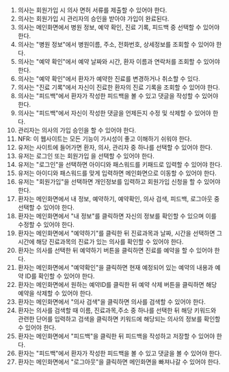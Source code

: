 1. 의사는 회원가입 시 의사 면허 서류를 제출할 수 있어야 한다.
1. 의사는 회원가입 시 관리자의 승인을 받아야 가입이 완료된다.
1. 의사는 메인화면에서 병원 정보, 예약 확인, 진료 기록, 피드백 중 선택할 수 있어야 한다.
1. 의사는 "병원 정보"에서 병원이름, 주소, 전화번호, 상세정보를 조회할 수 있어야 한다.
1. 의사는 "예약 확인"에서 예약 날짜와 시간, 환자 이름과 연락처를 조회할 수 있어야 한다.
1. 의사는 "예약 확인"에서 환자가 예약한 진료를 변경하거나 취소할 수 있다.
1. 의사는 "진료 기록"에서 자신이 진료한 환자의 진료 기록을 조회할 수 있어야 한다.
1. 의사는 "피드백"에서 환자가 작성한 피드백을 볼 수 있고 댓글을 작성할 수 있어야 한다.
1. 의사는 "피드백"에서 자신이 작성한 댓글을 언제든지 수정 및 삭제할 수 있어야 한다.
1. 관리자는 의사의 가입 승인을 할 수 있어야 한다.
1. NFR: 이 웹사이트는 모든 기능이 가시성이 좋고 이해하기 쉬워야 한다. 
1. 유저는 사이트에 들어가면 환자, 의사, 관리자 중 하나를 선택할 수 있어야 한다.
1. 유저는 로그인 또는 회원가입 을 선택할 수 있어야 한다. 
1. 유저는 "로그인"을 선택하면 아이디와 패스워드를 키패드로 입력할 수 있어야 한다.
1. 유저는 아이디와 패스워드를 맞게 입력하면 메인화면으로 이동할 수 있어야 한다.
1. 유저는 "회원가입"을 선택하면 개인정보를 입력하고 회원가입 신청을 할 수 있어야 한다.
1. 환자는 메인화면에서 내 정보, 예약하기, 예약확인, 의사 검색, 피드백, 로그아웃 중 선택할 수 있어야 한다.
1. 환자는 메인화면에서 "내 정보"를 클릭하면 자신의 정보를 확인할 수 있으며 이를 수정할 수 있어야 한다.
1. 환자는 메인화면에서 "예약하기"를 클릭한 뒤 진료과목과 날짜, 시간을 선택하면 그 시간에 해당 진료과목의 진료가 있는 의사를 확인할 수 있어야 한다. 
1. 환자는 의사를 선택한 뒤 예약하기 버튼을 클릭하면 진료를 예약을 할 수 있어야 한다.
1. 환자는 메인화면에서 "예약확인"을 클릭하면 현재 예정되어 있는 예약의 내용과 예약 ID를 확인할 수 있어야 한다.
1. 환자는 메인화면에서 원하는 예약ID를 클릭한 뒤 예약 삭제 버튼을 클릭하면 해당 예약을 삭제할 수 있어야 한다.
1. 환자는 메인화면에서 "의사 검색"을 클릭하면 의사를 검색할 수 있어야 한다.
1. 환자는 의사를 검색할 때 이름, 진료과목,주소 중 하나를 선택한 뒤 해당 키워드와 관련한 단어를 입력하고 검색을 클릭하면 키워드에 해당되는 의사의 정보를 확인할 수 있어야 한다.
1. 환자는 메인화면에서 "피드백"을 클릭한 뒤 피드백을 작성하고 저장할 수 있어야 한다.
1. 환자는 "피드백"에서 환자가 작성한 피드백을 볼 수 있고 댓글을 볼 수 있어야 한다.
1. 환자는 메인화면에서 "로그아웃"을 클릭하면 메인화면을 빠져나갈 수 있어야 한다.
